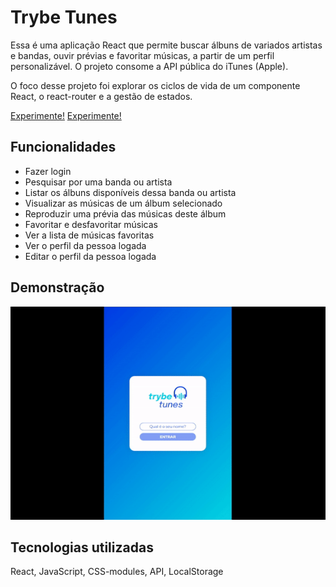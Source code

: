 
# Trybe Tunes

Essa é uma aplicação React que permite buscar álbuns de variados artistas e bandas, ouvir prévias e favoritar músicas, a partir de um perfil personalizável.
O projeto consome a API pública do iTunes (Apple).

O foco desse projeto foi explorar os ciclos de vida de um componente React, o react-router e a gestão de estados.

[Experimente!](https://react-tunes-rt.vercel.app/)
<a href="https://react-tunes-rt.vercel.app/" target="_blank">Experimente!</a>

## Funcionalidades

- Fazer login
- Pesquisar por uma banda ou artista
- Listar os álbuns disponíveis dessa banda ou artista
- Visualizar as músicas de um álbum selecionado
- Reproduzir uma prévia das músicas deste álbum
- Favoritar e desfavoritar músicas
- Ver a lista de músicas favoritas
- Ver o perfil da pessoa logada
- Editar o perfil da pessoa logada


## Demonstração

![](tunes.gif)


## Tecnologias utilizadas

React, JavaScript, CSS-modules, API, LocalStorage




